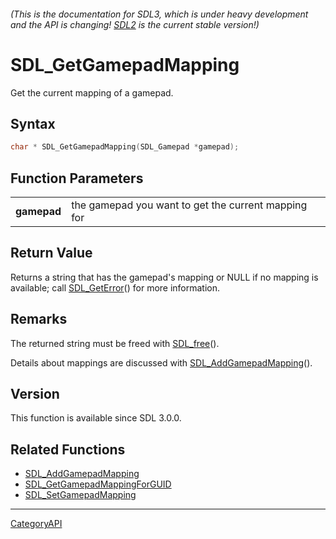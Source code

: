 ###### (This is the documentation for SDL3, which is under heavy development and the API is changing! [SDL2](https://wiki.libsdl.org/SDL2/) is the current stable version!)
# SDL_GetGamepadMapping

Get the current mapping of a gamepad.

## Syntax

```c
char * SDL_GetGamepadMapping(SDL_Gamepad *gamepad);

```

## Function Parameters

|                 |                                                     |
| --------------- | --------------------------------------------------- |
| **gamepad**     | the gamepad you want to get the current mapping for |

## Return Value

Returns a string that has the gamepad's mapping or NULL if no mapping is
available; call [SDL_GetError](SDL_GetError.md)() for more information.

## Remarks

The returned string must be freed with [SDL_free](SDL_free.md)().

Details about mappings are discussed with
[SDL_AddGamepadMapping](SDL_AddGamepadMapping.md)().

## Version

This function is available since SDL 3.0.0.

## Related Functions

* [SDL_AddGamepadMapping](SDL_AddGamepadMapping.md)
* [SDL_GetGamepadMappingForGUID](SDL_GetGamepadMappingForGUID.md)
* [SDL_SetGamepadMapping](SDL_SetGamepadMapping.md)

----
[CategoryAPI](CategoryAPI.md)
